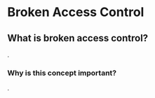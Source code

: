 <h1>Broken Access Control</h1>

<h2>What is broken access control?</h2>
<p>. </p>

<h3>Why is this concept important?</h3> 
<p>.</p>
